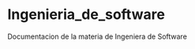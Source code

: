 Ingenieria_de_software
======================

Documentacion de la materia de Ingeniera de Software
